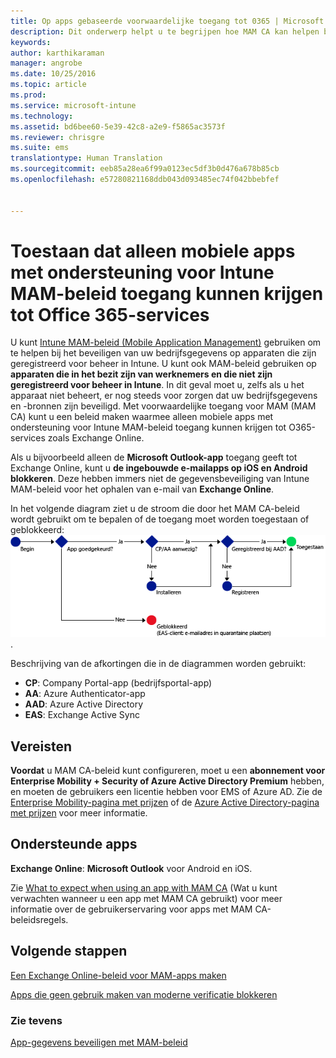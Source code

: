 ```yaml
---
title: Op apps gebaseerde voorwaardelijke toegang tot 0365 | Microsoft Intune
description: Dit onderwerp helpt u te begrijpen hoe MAM CA kan helpen bij het beheren van welke apps toegang hebben tot O365-services.
keywords: 
author: karthikaraman
manager: angrobe
ms.date: 10/25/2016
ms.topic: article
ms.prod: 
ms.service: microsoft-intune
ms.technology: 
ms.assetid: bd6bee60-5e39-42c8-a2e9-f5865ac3573f
ms.reviewer: chrisgre
ms.suite: ems
translationtype: Human Translation
ms.sourcegitcommit: eeb85a28ea6f99a0123ec5df3b0d476a678b85cb
ms.openlocfilehash: e57280821168ddb043d093485ec74f042bbebfef


---
```


# Toestaan dat alleen mobiele apps met ondersteuning voor Intune MAM-beleid toegang kunnen krijgen tot Office 365-services
U kunt [Intune MAM-beleid (Mobile Application Management)](protect-apps-and-data-with-microsoft-intune.md) gebruiken om te helpen bij het beveiligen van uw bedrijfsgegevens op apparaten die zijn geregistreerd voor beheer in Intune. U kunt ook MAM-beleid gebruiken op **apparaten die in het bezit zijn van werknemers en die niet zijn geregistreerd voor beheer in Intune**.  In dit geval moet u, zelfs als u het apparaat niet beheert, er nog steeds voor zorgen dat uw bedrijfsgegevens en -bronnen zijn beveiligd. Met voorwaardelijke toegang voor MAM (MAM CA) kunt u een beleid maken waarmee alleen mobiele apps met ondersteuning voor Intune MAM-beleid toegang kunnen krijgen tot O365-services zoals Exchange Online.

Als u bijvoorbeeld alleen de **Microsoft Outlook-app** toegang geeft tot Exchange Online, kunt u **de ingebouwde e-mailapps op iOS en Android blokkeren**. Deze hebben immers niet de gegevensbeveiliging van Intune MAM-beleid voor het ophalen van e-mail van **Exchange Online**.

In het volgende diagram ziet u de stroom die door het MAM CA-beleid wordt gebruikt om te bepalen of de toegang moet worden toegestaan of geblokkeerd: ![Diagram met de verschillende opgenomen criteria om te bepalen of toegang moet worden toegestaan of geblokkeerd ](../media/mam-ca-decision-flow_simple.png).

Beschrijving van de afkortingen die in de diagrammen worden gebruikt:
* **CP**: Company Portal-app (bedrijfsportal-app)
* **AA**: Azure Authenticator-app
* **AAD**: Azure Active Directory
* **EAS**: Exchange Active Sync

## Vereisten
**Voordat** u MAM CA-beleid kunt configureren, moet u een **abonnement voor Enterprise Mobility + Security of Azure Active Directory Premium** hebben, en moeten de gebruikers een licentie hebben voor EMS of Azure AD. Zie de [Enterprise Mobility-pagina met prijzen](https://www.microsoft.com/en-us/cloud-platform/enterprise-mobility-pricing) of de [Azure Active Directory-pagina met prijzen](https://azure.microsoft.com/en-us/pricing/details/active-directory/) voor meer informatie.


## Ondersteunde apps
**Exchange Online**: **Microsoft Outlook** voor Android en iOS.

Zie [What to expect when using an app with MAM CA](use-apps-with-mam-ca.md) (Wat u kunt verwachten wanneer u een app met MAM CA gebruikt) voor meer informatie over de gebruikerservaring voor apps met MAM CA-beleidsregels.


## Volgende stappen
[Een Exchange Online-beleid voor MAM-apps maken](mam-ca-for-exchange-online.md)

[Apps die geen gebruik maken van moderne verificatie blokkeren](block-apps-with-no-modern-authentication.md)

### Zie tevens

[App-gegevens beveiligen met MAM-beleid](protect-app-data-using-mobile-app-management-policies-with-microsoft-intune.md)



<!--HONumber=Oct16_HO4-->


